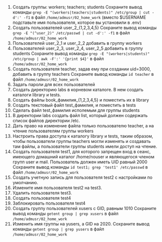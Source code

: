 1) Создать группы: workers; teachers; students
Сохраните вывод команды ```grep -E "(workers|teachers|students)" /etc/group | cut -d':' -f1``` в файл ```/home/admusr/02_home_work``` (вместо $USERNAME подставьте имя пользователя, которое вы установили в .env)
2) Создать пользователей user_2_{1,2,3,4,5}
Сохраните вывод команды ```grep -E "(^user_2)" /etc/passwd | cut -d':' -f1``` в файл ```/home/admusr/02_home_work```
3) Пользователей user_2_1 и user_2_2 добавить в группу workers
4) Пользователей user_2_3, user_2_4, user_2_5 добавить в группу students
Сохраните вывод команды ```grep -E "(workers|students)" /etc/group | awk -F':' '{print $4}'``` в файл ```/home/admusr/02_home_work```
5) Создать пользователя teacher, задав ему при создании uid=3000, добавить в группу teachers
Сохраните вывод команды ```id teacher``` в файл ```/home/admusr/02_home_work```
6) Задать пароли для всех пользователей
7) Создать директорию labs в корневом каталоге. В нем создать каталоги library и tests.
8) Создать файлы book_фамилия_{1,2,3,4,5} и поместить их в library
9) Создать текстовый файл test_фамилия, и поместить в tests
10) Сделать файл test_фамилия исполемым для группы students
11) В директории labs создать файл list, который должен содержать список файлов директории /etc.
12) Дать право на изменение файла только пользователю teacher, а на чтение пользователям группы workers
13) Настроить права доступа к каталогу library и tests, таким образом, чтобы пользователи группы
teachers могли изменять и создавать там файлы, а пользователи группы students имели доступ на
чтение.
14) Создать пользователя test1, для которого запрещен вход в сеанс, имеющего домашний
каталог /home/nouser и являющегося членом групп user и mail. Пользователь должен иметь UID
равный 2000
Сохраните вывод команды ```id test1; grep 'test1' /etc/passwd``` в файл ```/home/admusr/02_home_work```
15) Создать учетную запись для пользователя test2 с настройками по умолчанию.
16) Измените имя пользователя test2 на test3.
17) Удалить пользователя test3.
18) Создать пользователя test4
19) Заблокировать пользователя test4
20) Создать группу пользователей xusers с GID, равным 1010
Сохраните вывод команды ```getent group | grep xusers``` в файл ```/home/admusr/02_home_work```
21) Изменить имя группы на yusers, а GID на 2020.
Сохраните вывод команды ```getent group | grep yusers``` в файл ```/home/admusr/02_home_work```
